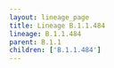 ```yaml
---
layout: lineage_page
title: Lineage B.1.1.484
lineage: B.1.1.484
parent: B.1.1
children: ['B.1.1.484']
---
```

